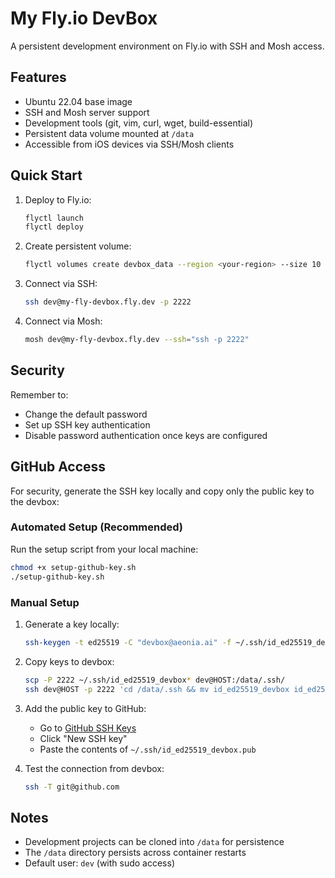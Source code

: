 # My Fly.io DevBox

A persistent development environment on Fly.io with SSH and Mosh access.

## Features

- Ubuntu 22.04 base image
- SSH and Mosh server support
- Development tools (git, vim, curl, wget, build-essential)
- Persistent data volume mounted at `/data`
- Accessible from iOS devices via SSH/Mosh clients

## Quick Start

1. Deploy to Fly.io:
   ```bash
   flyctl launch
   flyctl deploy
   ```

2. Create persistent volume:
   ```bash
   flyctl volumes create devbox_data --region <your-region> --size 10
   ```

3. Connect via SSH:
   ```bash
   ssh dev@my-fly-devbox.fly.dev -p 2222
   ```

4. Connect via Mosh:
   ```bash
   mosh dev@my-fly-devbox.fly.dev --ssh="ssh -p 2222"
   ```

## Security

Remember to:
- Change the default password
- Set up SSH key authentication
- Disable password authentication once keys are configured

## GitHub Access

For security, generate the SSH key locally and copy only the public key to the devbox:

### Automated Setup (Recommended)

Run the setup script from your local machine:
```bash
chmod +x setup-github-key.sh
./setup-github-key.sh
```

### Manual Setup

1. Generate a key locally:
   ```bash
   ssh-keygen -t ed25519 -C "devbox@aeonia.ai" -f ~/.ssh/id_ed25519_devbox
   ```

2. Copy keys to devbox:
   ```bash
   scp -P 2222 ~/.ssh/id_ed25519_devbox* dev@HOST:/data/.ssh/
   ssh dev@HOST -p 2222 'cd /data/.ssh && mv id_ed25519_devbox id_ed25519_github'
   ```

3. Add the public key to GitHub:
   - Go to [GitHub SSH Keys](https://github.com/settings/keys)
   - Click "New SSH key"
   - Paste the contents of `~/.ssh/id_ed25519_devbox.pub`

4. Test the connection from devbox:
   ```bash
   ssh -T git@github.com
   ```

## Notes

- Development projects can be cloned into `/data` for persistence
- The `/data` directory persists across container restarts
- Default user: `dev` (with sudo access)